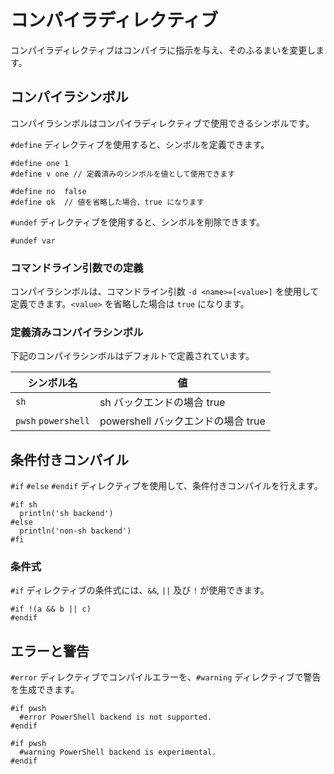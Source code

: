 # コンパイラディレクティブ

コンパイラディレクティブはコンパイラに指示を与え、そのふるまいを変更します。

## コンパイラシンボル

コンパイラシンボルはコンパイラディレクティブで使用できるシンボルです。

`#define` ディレクティブを使用すると、シンボルを定義できます。

```
#define one 1
#define v one // 定義済みのシンボルを値として使用できます

#define no  false
#define ok  // 値を省略した場合、true になります
```

`#undef` ディレクティブを使用すると、シンボルを削除できます。

```
#undef var
```

### コマンドライン引数での定義

コンパイラシンボルは、コマンドライン引数 `-d <name>=[<value>]` を使用して定義できます。`<value>` を省略した場合は `true` になります。

### 定義済みコンパイラシンボル

下記のコンパイラシンボルはデフォルトで定義されています。

| シンボル名         | 値 |
| ------------------ | -- |
|`sh`                | sh バックエンドの場合 true |
|`pwsh` `powershell` | powershell バックエンドの場合 true |

## 条件付きコンパイル

`#if` `#else` `#endif` ディレクティブを使用して、条件付きコンパイルを行えます。

```
#if sh
  println('sh backend')
#else
  println('non-sh backend')
#fi
```

### 条件式

`#if` ディレクティブの条件式には、`&&`, `||` 及び `!` が使用できます。

```
#if !(a && b || c)
#endif
```

## エラーと警告

`#error` ディレクティブでコンパイルエラーを、`#warning` ディレクティブで警告を生成できます。

```
#if pwsh
  #error PowerShell backend is not supported.
#endif
```

```
#if pwsh
  #warning PowerShell backend is experimental.
#endif
```
